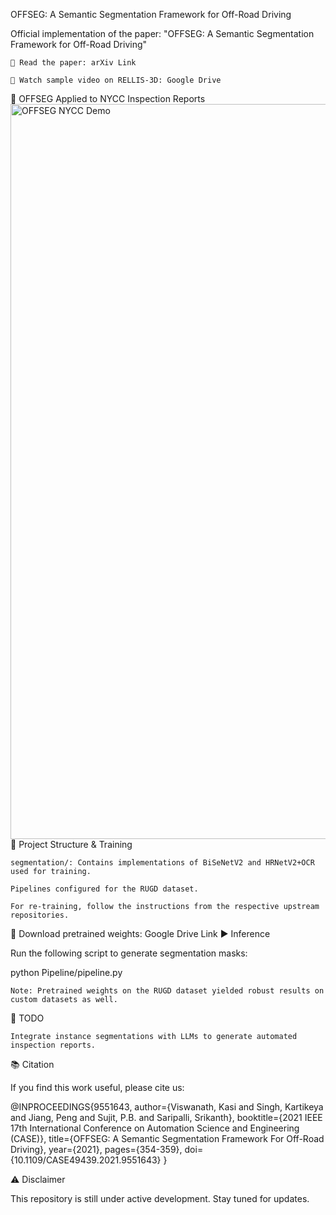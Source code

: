OFFSEG: A Semantic Segmentation Framework for Off-Road Driving

Official implementation of the paper:
"OFFSEG: A Semantic Segmentation Framework for Off-Road Driving"

    📄 Read the paper: arXiv Link

    🎥 Watch sample video on RELLIS-3D: Google Drive

🚧 OFFSEG Applied to NYCC Inspection Reports
<img width="1626" height="1176" alt="OFFSEG NYCC Demo" src="https://github.com/user-attachments/assets/872f014b-1460-464f-9c40-e1e5123ff134" />
📁 Project Structure & Training

    segmentation/: Contains implementations of BiSeNetV2 and HRNetV2+OCR used for training.

    Pipelines configured for the RUGD dataset.

    For re-training, follow the instructions from the respective upstream repositories.

🔗 Download pretrained weights:
Google Drive Link
▶️ Inference

Run the following script to generate segmentation masks:

python Pipeline/pipeline.py

    Note: Pretrained weights on the RUGD dataset yielded robust results on custom datasets as well.

🧠 TODO

    Integrate instance segmentations with LLMs to generate automated inspection reports.

📚 Citation

If you find this work useful, please cite us:

@INPROCEEDINGS{9551643,
  author={Viswanath, Kasi and Singh, Kartikeya and Jiang, Peng and Sujit, P.B. and Saripalli, Srikanth},
  booktitle={2021 IEEE 17th International Conference on Automation Science and Engineering (CASE)}, 
  title={OFFSEG: A Semantic Segmentation Framework For Off-Road Driving}, 
  year={2021},
  pages={354-359},
  doi={10.1109/CASE49439.2021.9551643}
}

⚠️ Disclaimer

This repository is still under active development. Stay tuned for updates.

